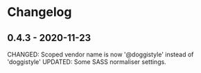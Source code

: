 # Changelog

## 0.4.3 - 2020-11-23
CHANGED: Scoped vendor name is now '@doggistyle' instead of 'doggistyle'
UPDATED: Some SASS normaliser settings.
